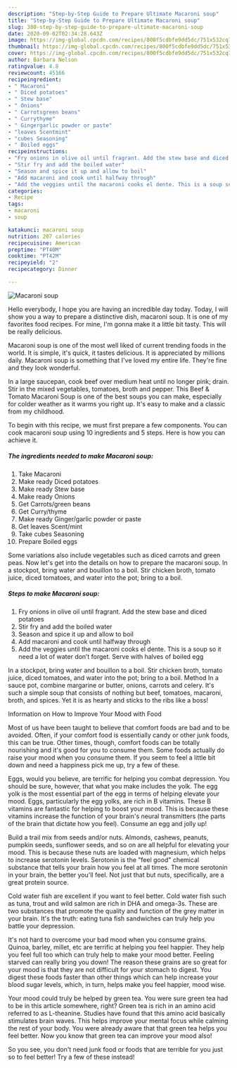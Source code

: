 ```yaml
---
description: "Step-by-Step Guide to Prepare Ultimate Macaroni soup"
title: "Step-by-Step Guide to Prepare Ultimate Macaroni soup"
slug: 380-step-by-step-guide-to-prepare-ultimate-macaroni-soup
date: 2020-09-02T02:34:28.643Z
image: https://img-global.cpcdn.com/recipes/800f5cdbfe9dd5dc/751x532cq70/macaroni-soup-recipe-main-photo.jpg
thumbnail: https://img-global.cpcdn.com/recipes/800f5cdbfe9dd5dc/751x532cq70/macaroni-soup-recipe-main-photo.jpg
cover: https://img-global.cpcdn.com/recipes/800f5cdbfe9dd5dc/751x532cq70/macaroni-soup-recipe-main-photo.jpg
author: Barbara Nelson
ratingvalue: 4.8
reviewcount: 45166
recipeingredient:
- " Macaroni"
- " Diced potatoes"
- " Stew base"
- " Onions"
- " Carrotsgreen beans"
- " Currythyme"
- " Gingergarlic powder or paste"
- "leaves Scentmint"
- "cubes Seasoning"
- " Boiled eggs"
recipeinstructions:
- "Fry onions in olive oil until fragrant. Add the stew base and diced potatoes"
- "Stir fry and add the boiled water"
- "Season and spice it up and allow to boil"
- "Add macaroni and cook until halfway through"
- "Add the veggies until the macaroni cooks el dente. This is a soup so it need a lot of water don’t forget. Serve with halves of boiled egg"
categories:
- Recipe
tags:
- macaroni
- soup

katakunci: macaroni soup 
nutrition: 207 calories
recipecuisine: American
preptime: "PT40M"
cooktime: "PT42M"
recipeyield: "2"
recipecategory: Dinner

---
```



![Macaroni soup](https://img-global.cpcdn.com/recipes/800f5cdbfe9dd5dc/751x532cq70/macaroni-soup-recipe-main-photo.jpg)

Hello everybody, I hope you are having an incredible day today. Today, I will show you a way to prepare a distinctive dish, macaroni soup. It is one of my favorites food recipes. For mine, I'm gonna make it a little bit tasty. This will be really delicious.

Macaroni soup is one of the most well liked of current trending foods in the world. It is simple, it's quick, it tastes delicious. It is appreciated by millions daily. Macaroni soup is something that I've loved my entire life. They're fine and they look wonderful.

In a large saucepan, cook beef over medium heat until no longer pink; drain. Stir in the mixed vegetables, tomatoes, broth and pepper. This Beef &amp; Tomato Macaroni Soup is one of the best soups you can make, especially for colder weather as it warms you right up. It&#39;s easy to make and a classic from my childhood.


To begin with this recipe, we must first prepare a few components. You can cook macaroni soup using 10 ingredients and 5 steps. Here is how you can achieve it.

<!--inarticleads1-->

##### The ingredients needed to make Macaroni soup:

1. Take  Macaroni
1. Make ready  Diced potatoes
1. Make ready  Stew base
1. Make ready  Onions
1. Get  Carrots/green beans
1. Get  Curry/thyme
1. Make ready  Ginger/garlic powder or paste
1. Get leaves Scent/mint
1. Take cubes Seasoning
1. Prepare  Boiled eggs


Some variations also include vegetables such as diced carrots and green peas. Now let&#39;s get into the details on how to prepare the macaroni soup. In a stockpot, bring water and bouillon to a boil. Stir chicken broth, tomato juice, diced tomatoes, and water into the pot; bring to a boil. 

<!--inarticleads2-->

##### Steps to make Macaroni soup:

1. Fry onions in olive oil until fragrant. Add the stew base and diced potatoes
1. Stir fry and add the boiled water
1. Season and spice it up and allow to boil
1. Add macaroni and cook until halfway through
1. Add the veggies until the macaroni cooks el dente. This is a soup so it need a lot of water don’t forget. Serve with halves of boiled egg


In a stockpot, bring water and bouillon to a boil. Stir chicken broth, tomato juice, diced tomatoes, and water into the pot; bring to a boil. Method In a sauce pot, combine margarine or butter, onions, carrots and celery. It&#39;s such a simple soup that consists of nothing but beef, tomatoes, macaroni, broth, and spices. Yet it is as hearty and sticks to the ribs like a boss! 

Information on How to Improve Your Mood with Food


Most of us have been taught to believe that comfort foods are bad and to be avoided. Often, if your comfort food is essentially candy or other junk foods, this can be true. Other times, though, comfort foods can be totally nourishing and it's good for you to consume them. Some foods actually do raise your mood when you consume them. If you seem to feel a little bit down and need a happiness pick me up, try a few of these.

Eggs, would you believe, are terrific for helping you combat depression. You should be sure, however, that what you make includes the yolk. The egg yolk is the most essential part of the egg in terms of helping elevate your mood. Eggs, particularly the egg yolks, are rich in B vitamins. These B vitamins are fantastic for helping to boost your mood. This is because these vitamins increase the function of your brain's neural transmitters (the parts of the brain that dictate how you feel). Consume an egg and jolly up!

Build a trail mix from seeds and/or nuts. Almonds, cashews, peanuts, pumpkin seeds, sunflower seeds, and so on are all helpful for elevating your mood. This is because these nuts are loaded with magnesium, which helps to increase serotonin levels. Serotonin is the "feel good" chemical substance that tells your brain how you feel at all times. The more serotonin in your brain, the better you'll feel. Not just that but nuts, specifically, are a great protein source.

Cold water fish are excellent if you want to feel better. Cold water fish such as tuna, trout and wild salmon are rich in DHA and omega-3s. These are two substances that promote the quality and function of the grey matter in your brain. It's the truth: eating tuna fish sandwiches can truly help you battle your depression. 

It's not hard to overcome your bad mood when you consume grains. Quinoa, barley, millet, etc are terrific at helping you feel happier. They help you feel full too which can truly help to make your mood better. Feeling starved can really bring you down! The reason these grains are so great for your mood is that they are not difficult for your stomach to digest. You digest these foods faster than other things which can help increase your blood sugar levels, which, in turn, helps make you feel happier, mood wise.

Your mood could truly be helped by green tea. You were sure green tea had to be in this article somewhere, right? Green tea is rich in an amino acid referred to as L-theanine. Studies have found that this amino acid basically stimulates brain waves. This helps improve your mental focus while calming the rest of your body. You were already aware that that green tea helps you feel better. Now you know that green tea can improve your mood also!

So you see, you don't need junk food or foods that are terrible for you just so to feel better! Try a few of these instead!

